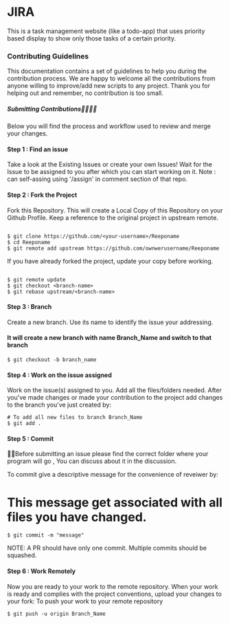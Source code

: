 # **JIRA**

This is a task management website (like a todo-app) that uses priority based display to show only those tasks of a certain priority.

### Contributing Guidelines

This documentation contains a set of guidelines to help you during the contribution process. We are happy to welcome all the contributions from anyone willing to improve/add new scripts to any project. Thank you for helping out and remember, no contribution is too small.

##### Submitting Contributions👩‍💻👨‍💻

Below you will find the process and workflow used to review and merge your changes.

#### Step 1 : Find an issue
Take a look at the Existing Issues or create your own Issues!
Wait for the Issue to be assigned to you after which you can start working on it.
Note : can self-assing using '/assign' in comment section of that repo.

#### Step 2 : Fork the Project
Fork this Repository. This will create a Local Copy of this Repository on your Github Profile. Keep a reference to the original project in upstream remote.
```

$ git clone https://github.com/<your-username>/Reeponame
$ cd Reeponame
$ git remote add upstream https://github.com/ownwerusername/Reeponame

```

If you have already forked the project, update your copy before working.
```

$ git remote update
$ git checkout <branch-name>
$ git rebase upstream/<branch-name>

```

#### Step 3 : Branch
Create a new branch. Use its name to identify the issue your addressing.

#### It will create a new branch with name Branch_Name and switch to that branch 

```
$ git checkout -b branch_name
```
#### Step 4 : Work on the issue assigned
Work on the issue(s) assigned to you.
Add all the files/folders needed.
After you've made changes or made your contribution to the project add changes to the branch you've just created by:
```
# To add all new files to branch Branch_Name
$ git add .
```

#### Step 5 : Commit
🎀🎀Before submitting an issue please find the correct folder where your program will go , You can discuss about it in the discussion.

To commit give a descriptive message for the convenience of reveiwer by:
# This message get associated with all files you have changed.
```
$ git commit -m "message"
```
NOTE: A PR should have only one commit. Multiple commits should be squashed.

#### Step 6 : Work Remotely
Now you are ready to your work to the remote repository.
When your work is ready and complies with the project conventions, upload your changes to your fork:
To push your work to your remote repository
```
$ git push -u origin Branch_Name
```
